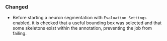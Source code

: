 ### Changed
- Before starting a neuron segmentation with `Evaluation Settings` enabled, it is checked that a useful bounding box was selected and that some skeletons exist within the annotation, preventing the job from failing.
